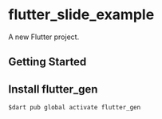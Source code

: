 # flutter_slide_example

A new Flutter project.

## Getting Started

## Install flutter_gen

```
$dart pub global activate flutter_gen
```
